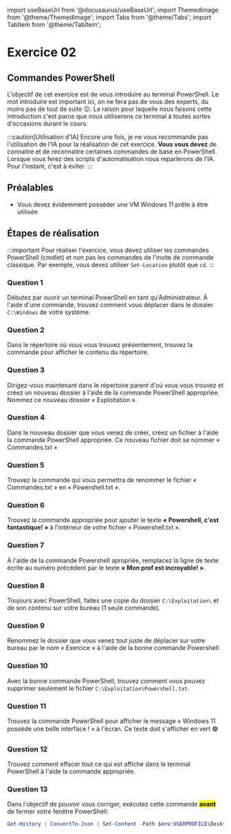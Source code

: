 import useBaseUrl from '@docusaurus/useBaseUrl';
import ThemedImage from '@theme/ThemedImage';
import Tabs from '@theme/Tabs';
import TabItem from '@theme/TabItem';

# Exercice 02

## Commandes PowerShell

L'objectif de cet exercice est de vous introduire au terminal PowerShell. Le mot introduire est important ici, on ne fera pas de vous des experts, du moins pas de tout de suite 😉. La raison pour laquelle nous faisons cette introduction c'est parce que nous utiliserons ce terminal à toutes sortes d'occasions durant le cours.

:::caution[Utilisation d'IA]
Encore une fois, je ne vous recommande pas l'utilisation de l'IA pour la réalisation de cet exercice. **Vous vous devez** de connaitre et de reconnaitre certaines commandes de base en PowerShell. Lorsque vous ferez des scripts d'automatisation nous reparlerons de l'IA. Pour l'instant, c'est à éviter.
:::

## Préalables

- Vous devez évidemment posséder une VM Windows 11 prête à être utilisée

## Étapes de réalisation

:::important
Pour réaliser l'exercice, vous devez utiliser les commandes PowerShell (cmdlet) et non pas les commandes de l'invite de commande classique. Par exemple, vous devez utiliser `Set-Location` plutôt que `cd`. 
:::

### Question 1

Débutez par ouvrir un terminal PowerShell en tant qu'Administrateur. À l'aide d'une commande, trouvez comment vous déplacer dans le dossier `C:\Windows` de votre système.

### Question 2

Dans le répertoire où vous vous trouvez présentement, trouvez la commande pour afficher le contenu du répertoire.

### Question 3

Dirigez-vous maintenant dans le répertoire parent d'où vous vous trouvez et créez un nouveau dossier à l'aide de la commande PowerShell appropriée. Nommez ce nouveau dossier « Exploitation ».

### Question 4

Dans le nouveau dossier que vous venez de créer, créez un fichier à l'aide la commande PowerShell appropriée. Ce nouveau fichier doit se nommer « Commandes.txt »

### Question 5

Trouvez la commande qui vous permettra de renommer le fichier « Commandes.txt » en « Powershell.txt ».

### Question 6

Trouvez la commande appropriée pour ajouter le texte **« Powershell, c'est fantastique! »** à l'intérieur de votre fichier « Powershell.txt ».

### Question 7

À l'aide de la commande Powershell apropriée, remplacez la ligne de texte écrite au numéro précédent par le texte **« Mon prof est incroyable! »**.

### Question 8

Toujours avec PowerShell, faites une copie du dossier `C:\Exploitation\` et de son contenu sur votre bureau (1 seule commande).

### Question 9

Renommez le dossier que vous venez tout juste de déplacer sur votre bureau par le nom « Exercice » à l'aide de la bonne commande Powershell.

### Question 10

Avec la bonne commande PowerShell, trouvez comment vous pouvez supprimer seulement le fichier `C:\Exploitation\Powershell.txt`. 

### Question 11

Trouvez la commande PowerShell pour afficher le message « Windows 11 possède une belle interface ! » à l'écran. Ce texte doit s'afficher en vert 🟢

### Question 12

Trouvez comment effacer tout ce qui est affiché dans le terminal PowerShell à l'aide la commande appropriée.

### Question 13

Dans l'objectif de pouvoir vous corriger, exécutez cette commande <mark>**avant**</mark> de fermer votre fenêtre PowerShell:

```Powershell
Get-History | ConvertTo-Json | Set-Content -Path $env:USERPROFILE\Desktop\Exercice02.json
```
